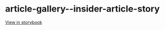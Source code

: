 # article-gallery--insider-article-story

[View in storybook](https://raw.githack.com/Independent-Digital-News-and-Media-Ltd/standard-pwamp-sb/PR-684-sb/index.html?path=/story/article-gallery--insider-article-story)